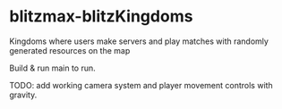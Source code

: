 # blitzmax-blitzKingdoms
Kingdoms where users make servers and play matches with randomly generated resources on the map


Build & run main to run.

TODO: add working camera system and player movement controls with gravity.
